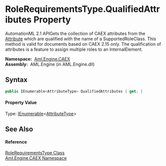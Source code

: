 RoleRequirementsType.QualifiedAttributes Property
=================================================
AutomationML 2.1 APIGets the collection of CAEX attributes from the [Attribute][1] which are qualified with the name of a SupportedRoleClass. This method is valid for documents based on CAEX 2.15 only. The qualification of attributes is a feature to assign multiple roles to an InternalElement.

  **Namespace:**  [Aml.Engine.CAEX][2]  
  **Assembly:**  AML.Engine (in AML.Engine.dll)

Syntax
------

```csharp
public IEnumerable<AttributeType> QualifiedAttributes { get; }
```

#### Property Value
Type: [IEnumerable][3]&lt;[AttributeType][4]>

See Also
--------

#### Reference
[RoleRequirementsType Class][5]  
[Aml.Engine.CAEX Namespace][2]  

[1]: Attribute.md
[2]: ../README.md
[3]: https://docs.microsoft.com/dotnet/api/system.collections.generic.ienumerable-1
[4]: ../AttributeType/README.md
[5]: README.md
[6]: https://www.automationml.org
[7]: ../../icons/logoShade.png